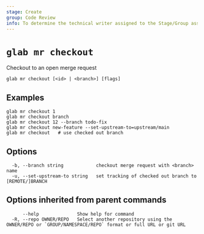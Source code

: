 ```yaml
---
stage: Create
group: Code Review
info: To determine the technical writer assigned to the Stage/Group associated with this page, see https://about.gitlab.com/handbook/product/ux/technical-writing/#assignments
---
```


<!--
This documentation is auto generated by a script.
Please do not edit this file directly. Run `make gen-docs` instead.
-->

# `glab mr checkout`

Checkout to an open merge request

```plaintext
glab mr checkout [<id> | <branch>] [flags]
```

## Examples

```plaintext
glab mr checkout 1
glab mr checkout branch
glab mr checkout 12 --branch todo-fix
glab mr checkout new-feature --set-upstream-to=upstream/main
glab mr checkout   # use checked out branch

```

## Options

```plaintext
  -b, --branch string            checkout merge request with <branch> name
  -u, --set-upstream-to string   set tracking of checked out branch to [REMOTE/]BRANCH
```

## Options inherited from parent commands

```plaintext
      --help              Show help for command
  -R, --repo OWNER/REPO   Select another repository using the OWNER/REPO or `GROUP/NAMESPACE/REPO` format or full URL or git URL
```
